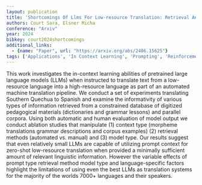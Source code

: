```yaml
---
layout: publication
title: 'Shortcomings Of Llms For Low-resource Translation: Retrieval And Understanding Are Both The Problem'
authors: Court Sara, Elsner Micha
conference: "Arxiv"
year: 2024
bibkey: court2024shortcomings
additional_links:
  - {name: "Paper", url: "https://arxiv.org/abs/2406.15625"}
tags: ['Applications', 'In Context Learning', 'Prompting', 'Reinforcement Learning']
---
```

This work investigates the in-context learning abilities of pretrained large language models (LLMs) when instructed to translate text from a low-resource language into a high-resource language as part of an automated machine translation pipeline. We conduct a set of experiments translating Southern Quechua to Spanish and examine the informativity of various types of information retrieved from a constrained database of digitized pedagogical materials (dictionaries and grammar lessons) and parallel corpora. Using both automatic and human evaluation of model output we conduct ablation studies that manipulate (1) context type (morpheme translations grammar descriptions and corpus examples) (2) retrieval methods (automated vs. manual) and (3) model type. Our results suggest that even relatively small LLMs are capable of utilizing prompt context for zero-shot low-resource translation when provided a minimally sufficient amount of relevant linguistic information. However the variable effects of prompt type retrieval method model type and language-specific factors highlight the limitations of using even the best LLMs as translation systems for the majority of the worlds 7000+ languages and their speakers.
